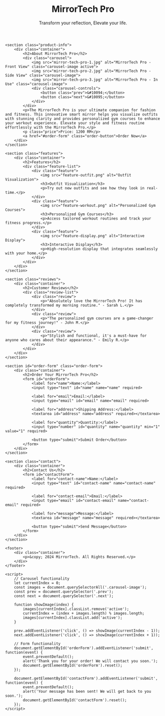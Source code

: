 <!DOCTYPE html>
<html lang="en">
<head>
    <meta charset="UTF-8">
    <meta name="viewport" content="width=device-width, initial-scale=1.0">
    <title>MirrorTech Pro</title>
    <link rel="stylesheet" href="styles.css">
    <link href="https://fonts.googleapis.com/css2?family=Montserrat:wght@400;700&display=swap" rel="stylesheet">
</head>
<body>
    <header>
        <div class="container">
            <h1>MirrorTech Pro</h1>
            <p class="slogan">Transform your reflection, Elevate your life.</p>
        </div>
    </header>
    
    <section class="product-info">
        <div class="container">
            <h2>About MirrorTech Pro</h2>
            <div class="carousel">
                <img src="mirror-tech-pro-1.jpg" alt="MirrorTech Pro - Front View" class="carousel-image active">
                <img src="mirror-tech-pro-2.jpg" alt="MirrorTech Pro - Side View" class="carousel-image">
                <img src="mirror-tech-pro-3.jpg" alt="MirrorTech Pro - In Use" class="carousel-image">
                <div class="carousel-controls">
                    <button class="prev">&#10094;</button>
                    <button class="next">&#10095;</button>
                </div>
            </div>
            <p>The MirrorTech Pro is your ultimate companion for fashion and fitness. This innovative smart mirror helps you visualize outfits with stunning clarity and provides personalized gym courses to enhance your workout experience. Elevate your style and fitness routine effortlessly with the MirrorTech Pro.</p>
            <p class="price">Price: 1200 RM</p>
            <a href="#order-form" class="order-button">Order Now</a>
        </div>
    </section>

    <section class="features">
        <div class="container">
            <h2>Features</h2>
            <div class="feature-list">
                <div class="feature">
                    <img src="feature-outfit.png" alt="Outfit Visualization">
                    <h3>Outfit Visualization</h3>
                    <p>Try out new outfits and see how they look in real-time.</p>
                </div>
                <div class="feature">
                    <img src="feature-workout.png" alt="Personalized Gym Courses">
                    <h3>Personalized Gym Courses</h3>
                    <p>Access tailored workout routines and track your fitness progress.</p>
                </div>
                <div class="feature">
                    <img src="feature-display.png" alt="Interactive Display">
                    <h3>Interactive Display</h3>
                    <p>High-resolution display that integrates seamlessly with your home.</p>
                </div>
            </div>
        </div>
    </section>

    <section class="reviews">
        <div class="container">
            <h2>Customer Reviews</h2>
            <div class="review-list">
                <div class="review">
                    <p>"Absolutely love the MirrorTech Pro! It has completely transformed my morning routine." - Sarah L.</p>
                </div>
                <div class="review">
                    <p>"The personalized gym courses are a game-changer for my fitness journey!" - John M.</p>
                </div>
                <div class="review">
                    <p>"Stylish and functional, it's a must-have for anyone who cares about their appearance." - Emily R.</p>
                </div>
            </div>
        </div>
    </section>

    <section id="order-form" class="order-form">
        <div class="container">
            <h2>Order Your MirrorTech Pro</h2>
            <form id="orderForm">
                <label for="name">Name:</label>
                <input type="text" id="name" name="name" required>

                <label for="email">Email:</label>
                <input type="email" id="email" name="email" required>

                <label for="address">Shipping Address:</label>
                <textarea id="address" name="address" required></textarea>

                <label for="quantity">Quantity:</label>
                <input type="number" id="quantity" name="quantity" min="1" value="1" required>

                <button type="submit">Submit Order</button>
            </form>
        </div>
    </section>

    <section class="contact">
        <div class="container">
            <h2>Contact Us</h2>
            <form id="contactForm">
                <label for="contact-name">Name:</label>
                <input type="text" id="contact-name" name="contact-name" required>

                <label for="contact-email">Email:</label>
                <input type="email" id="contact-email" name="contact-email" required>

                <label for="message">Message:</label>
                <textarea id="message" name="message" required></textarea>

                <button type="submit">Send Message</button>
            </form>
        </div>
    </section>

    <footer>
        <div class="container">
            <p>&copy; 2024 MirrorTech. All Rights Reserved.</p>
        </div>
    </footer>

    <script>
        // Carousel functionality
        let currentIndex = 0;
        const images = document.querySelectorAll('.carousel-image');
        const prev = document.querySelector('.prev');
        const next = document.querySelector('.next');

        function showImage(index) {
            images[currentIndex].classList.remove('active');
            currentIndex = (index + images.length) % images.length;
            images[currentIndex].classList.add('active');
        }

        prev.addEventListener('click', () => showImage(currentIndex - 1));
        next.addEventListener('click', () => showImage(currentIndex + 1));

        // Form functionality
        document.getElementById('orderForm').addEventListener('submit', function(event) {
            event.preventDefault();
            alert('Thank you for your order! We will contact you soon.');
            document.getElementById('orderForm').reset();
        });

        document.getElementById('contactForm').addEventListener('submit', function(event) {
            event.preventDefault();
            alert('Your message has been sent! We will get back to you soon.');
            document.getElementById('contactForm').reset();
        });
    </script>
</body>
</html>
